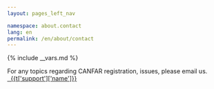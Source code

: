```yaml
---
layout: pages_left_nav

namespace: about.contact
lang: en
permalink: /en/about/contact
---
```


{% include __vars.md %}

<!-- Content start -->
For any topics regarding CANFAR registration, issues, please email us.
<span><a href="mailto:{{t['support']['link']}}" class="ui-link"><span class="glyphicon glyphicon-envelope"></span>&nbsp;&nbsp;{{t['support']['name']}}</a></span>

<!-- Content end -->
